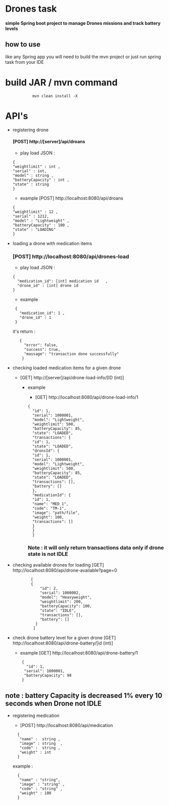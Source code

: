 # Drones task


#### simple Spring boot project to manage Drones missions and track battery levels 

## how to use 

like any Spring app you will need to build the mvn project 
or just run spring task from your IDE 

# build JAR / mvn command 
```
            mvn clean install -X
```

# API's 

- registering drone
    #### [POST] http://[server]/api/droans
     * play load JSON :
     ```
    {
    "weightlimit" : int ,
    "serial" : int,
    "model" : string ,
    "batteryCapacity" : int ,
    "state" : string
    }
    ```
     * example   [POST] http://localhost:8080/api/droans

     ```
   {
    "weightlimit" : 12 ,
    "serial" : 1212,
    "model" : "Lightweight" ,
    "batteryCapacity" : 100 ,
    "state" : "LOADING"
    }
    ```

    
    
    
    
- loading a drone with medication items 
  ### [POST] http://localhost:8080/api/drones-load
    * play load JSON :
  ```
  {
    "medication_id": [int] medication id   ,
    "drone_id" : [int] drone id
  }
  ```
    
  * example 
   ```
    {
      "medication_id": 1 ,
      "drone_id" : 1
    }
    ``` 
  
    it's return :
  ```
     {
       "error": false,
       "success": true,
       "massage": "transaction done successfully"
      }
   ```
- checking loaded medication items for a given drone 
  * [GET]  http://[server]/api/drone-load-info/[ID (int)]
    * example 
      * [GET]   http://localhost:8080/api/drone-load-info/1
      ```
      {
        "id": 1,
        "serial": 1000001,
        "model": "Lightweight",
        "weightlimit": 500,
        "batteryCapacity": 85,
        "state": "LOADED",
        "transactions": {
        "id": 1,
        "state": "LOADED",
        "dronsId": {
        "id": 1,
        "serial": 1000001,
        "model": "Lightweight",
        "weightlimit": 500,
        "batteryCapacity": 85,
        "state": "LOADED",
        "transactions": [],
        "battery": []
        },
        "medicationId": {
        "id": 1,
        "name": "MED 1",
        "code": "TM-1",
        "image": "path/file",
        "weight": 100,
        "transactions": []
        }
        }
        }
      ```
      
      ### Note :   it will only return  transactions data only if drone state is not IDLE        

- checking available drones for loading
          [GET] http://localhost:8080/api/drone-available?page=0
  
  ```
          [
          {
              "id": 2,
              "serial": 1000002,
              "model": "Heavyweight",
              "weightlimit": 200,
              "batteryCapacity": 100,
              "state": "IDLE",
              "transactions": [],
              "battery": []
            }
           ]
   ```      


  
- check drone battery level for a given drone
   [GET] http://localhost:8080/api/drone-battery/[id (int)]

   * example [GET] http://localhost:8080/api/drone-battery/1
  

  ```
      {
        "id": 1,
       "serial": 1000001,
       "batteryCapacity": 98
      }
  ```
## note :  battery Capacity is decreased 1% every 10 seconds when Drone not IDLE
 
- registering medication
  
  -  [POST] http://localhost:8080/api/medication
    ```
      {
       "name" :  string ,
       "image" : string  ,
       "code" :  string ,
       "weight" : int
      }
    ``` 
  
    example :
    ```
      {
       "name" : "string",
       "image" : "string" ,
       "code" : "string" ,
       "weight" : 100
      }
  ```

    

